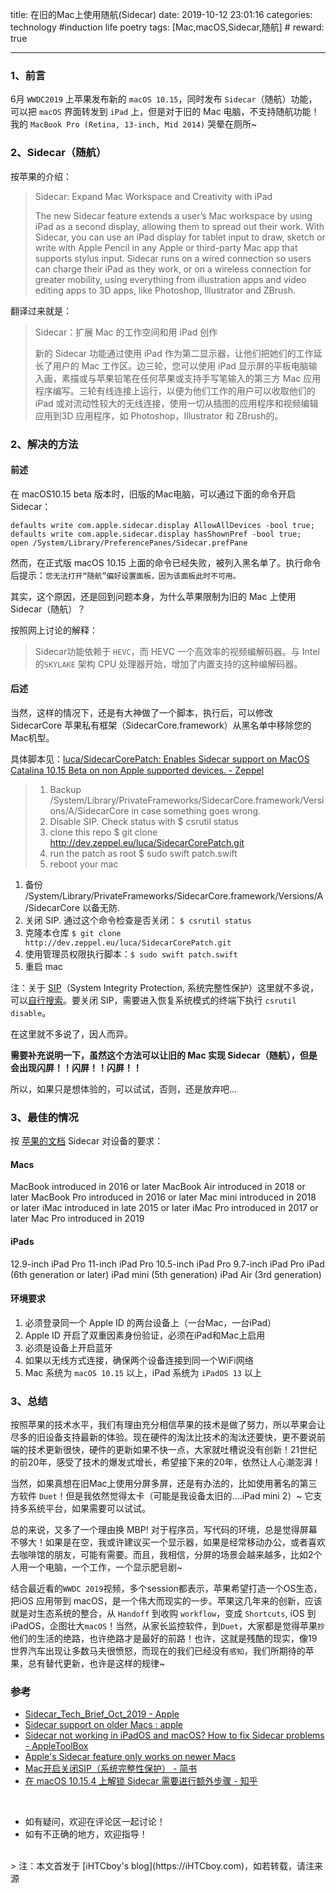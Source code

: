 title: 在旧的Mac上使用随航(Sidecar)
date: 2019-10-12 23:01:16
categories: technology #induction life poetry
tags: [Mac,macOS,Sidecar,随航]  # <!--more-->
reward: true

---

### 1、前言
6月 `WWDC2019` 上苹果发布新的 `macOS 10.15`，同时发布 `Sidecar`（随航）功能，可以把 `macOS` 界面转发到 `iPad` 上，但是对于旧的 Mac 电脑，不支持随航功能！我的 `MacBook Pro (Retina, 13-inch, Mid 2014)` 哭晕在厕所~

<!--more-->

### 2、Sidecar（随航）

按苹果的介绍：

> Sidecar: Expand Mac Workspace and Creativity with iPad 
> 
> The new Sidecar feature extends a user’s Mac workspace by using iPad as a second display, allowing them to spread out their work. With Sidecar, you can use an iPad display for tablet input to draw, sketch or write with Apple Pencil in any Apple or third-party Mac app that supports stylus input. Sidecar runs on a wired connection so users can charge their iPad as they work, or on a wireless connection for greater mobility, using everything from illustration apps and video editing apps to 3D apps, like Photoshop, Illustrator and ZBrush.

翻译过来就是：

> Sidecar：扩展 Mac 的工作空间和用 iPad 创作
>
> 新的 Sidecar 功能通过使用 iPad 作为第二显示器，让他们把她们的工作延长了用户的 Mac 工作区。边三轮，您可以使用 iPad 显示屏的平板电脑输入画，素描或与苹果铅笔在任何苹果或支持手写笔输入的第三方 Mac 应用程序编写。三轮有线连接上运行，以便为他们工作的用户可以收取他们的 iPad 或对流动性较大的无线连接，使用一切从插图的应用程序和视频编辑应用到3D 应用程序，如 Photoshop，Illustrator 和 ZBrush的。


### 2、解决的方法

#### 前述
在 macOS10.15 beta 版本时，旧版的Mac电脑，可以通过下面的命令开启 Sidecar：

```shell
defaults write com.apple.sidecar.display AllowAllDevices -bool true;
defaults write com.apple.sidecar.display hasShownPref -bool true;
open /System/Library/PreferencePanes/Sidecar.prefPane
```

然而，在正式版 macOS 10.15 上面的命令已经失败，被列入黑名单了。执行命令后提示：`您无法打开“随航”偏好设置面板，因为该面板此时不可用。`

其实，这个原因，还是回到问题本身，为什么苹果限制为旧的 Mac 上使用 Sidecar（随航）？

按照网上讨论的解释：
> Sidecar功能依赖于 `HEVC`，而 HEVC 一个高效率的视频编解码器。与 Intel 的`SKYLAKE` 架构 CPU 处理器开始，增加了内置支持的这种编解码器。

#### 后述

当然，这样的情况下，还是有大神做了一个脚本，执行后，可以修改 SidecarCore 苹果私有框架（SidecarCore.framework）从黑名单中移除您的Mac机型。

具体脚本见：[luca/SidecarCorePatch: Enables Sidecar support on MacOS Catalina 10.15 Beta on non Apple supported devices. - Zeppel](http://dev.zeppel.eu/luca/SidecarCorePatch)

> 1. Backup /System/Library/PrivateFrameworks/SidecarCore.framework/Versions/A/SidecarCore in case something goes wrong.
> 2. Disable SIP. Check status with $ csrutil status
> 3. clone this repo $ git clone http://dev.zeppel.eu/luca/SidecarCorePatch.git
> 4. run the patch as root $ sudo swift patch.swift
> 5. reboot your mac


1. 备份 /System/Library/PrivateFrameworks/SidecarCore.framework/Versions/A/SidecarCore 以备无防.
2. 关闭 SIP. 通过这个命令检查是否关闭： `$ csrutil status`
3. 克隆本仓库 `$ git clone http://dev.zeppel.eu/luca/SidecarCorePatch.git`
4. 使用管理员权限执行脚本：`$ sudo swift patch.swift`
5. 重启 mac

注：关于 [SIP](https://en.wikipedia.org/wiki/System_Integrity_Protection)（System Integrity Protection, 系统完整性保护）这里就不多说，可以[自行搜索](https://www.jianshu.com/p/fe78d2036192)。要关闭 SIP，需要进入恢复系统模式的终端下执行 `csrutil disable`。

在这里就不多说了，因人而异。

**需要补充说明一下，虽然这个方法可以让旧的 Mac 实现 Sidecar（随航），但是会出现闪屏！！闪屏！！闪屏！！**

所以，如果只是想体验的，可以试试，否则，还是放弃吧...

### 3、最佳的情况

按 [苹果的文档](https://www.apple.com/macos/catalina/docs/Sidecar_Tech_Brief_Oct_2019.pdf) Sidecar 对设备的要求：

#### Macs

MacBook introduced in 2016 or later
MacBook Air introduced in 2018 or later
MacBook Pro introduced in 2016 or later
Mac mini introduced in 2018 or later
iMac introduced in late 2015 or later
iMac Pro introduced in 2017 or later
Mac Pro introduced in 2019


#### iPads

12.9-inch iPad Pro
11-inch iPad Pro
10.5-inch iPad Pro
9.7-inch iPad Pro
iPad (6th generation or later)
iPad mini (5th generation)
iPad Air (3rd generation)

#### 环境要求

1. 必须登录同一个 Apple ID 的两台设备上（一台Mac，一台iPad）
2. Apple ID 开启了双重因素身份验证，必须在iPad和Mac上启用
3. 必须是设备上开启蓝牙
4. 如果以无线方式连接，确保两个设备连接到同一个WiFi网络
5. Mac 系统为 `macOS 10.15` 以上，iPad 系统为 `iPadOS 13` 以上


### 3、总结

按照苹果的技术水平，我们有理由充分相信苹果的技术是做了努力，所以苹果会让尽多的旧设备支持最新的体验。现在硬件的淘汰比技术的淘汰还要快，更不要说前端的技术更新很快，硬件的更新如果不快一点，大家就吐槽说没有创新！21世纪的前20年，感受了技术的爆发式增长，希望接下来的20年，依然让人心潮澎湃！

当然，如果真想在旧Mac上使用分屏多屏，还是有办法的，比如使用著名的第三方软件 `Duet`！但是我依然觉得太卡（可能是我设备太旧的....iPad mini 2）~ 它支持多系统平台，如果需要可以试试。

总的来说，又多了一个理由换 MBP! 对于程序员，写代码的环境，总是觉得屏幕不够大！如果是在空，我或许建议买一个显示器，如果是经常移动办公，或者喜欢去咖啡馆的朋友，可能有需要。而且，我相信，分屏的场景会越来越多，比如2个人用一个电脑，一个工作，一个显示肥皂剧~

结合最近看的`WWDC 2019`视频，多个session都表示，苹果希望打造一个OS生态，把iOS 应用带到 macOS，是一个伟大而现实的一步。苹果这几年来的创新，应该就是对生态系统的整合，从 `Handoff` 到收购 `workflow`，变成 `Shortcuts`, iOS 到 iPadOS，企图壮大`macOS`！当然，从家长监控软件，到`Duet`，大家都是觉得苹果`抄`他们的生活的绝路，也许绝路才是最好的前路！也许，这就是残酷的现实，像19世界汽车出现让多数马夫很愤怒，而现在的我们已经没有`感知`，我们所期待的苹果，总有替代更新，也许是这样的规律~

### 参考
- [Sidecar_Tech_Brief_Oct_2019 - Apple](https://www.apple.com/macos/catalina/docs/Sidecar_Tech_Brief_Oct_2019.pdf)
- [Sidecar support on older Macs : apple](https://www.reddit.com/r/apple/comments/bx3eet/sidecar_support_on_older_macs/)
- [Sidecar not working in iPadOS and macOS? How to fix Sidecar problems - AppleToolBox](https://appletoolbox.com/sidecar-not-working-in-ipados-and-macos-how-to-fix-sidecar-problems/)
- [Apple's Sidecar feature only works on newer Macs](https://www.engadget.com/2019/10/08/apple-macos-sidecar-newer-macs/)
- [Mac开启关闭SIP（系统完整性保护） - 简书](https://www.jianshu.com/p/fe78d2036192)
- [在 macOS 10.15.4 上解锁 Sidecar 需要进行额外步骤 - 知乎](https://zhuanlan.zhihu.com/p/116475208)

<br>

- 如有疑问，欢迎在评论区一起讨论！
- 如有不正确的地方，欢迎指导！

<br>
> 注：本文首发于 [iHTCboy's blog](https://iHTCboy.com)，如若转载，请注来源
<br>



